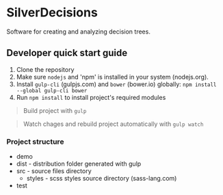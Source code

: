 # SilverDecisions

Software for creating and analyzing decision trees.

## Developer quick start guide

1. Clone the repository
2. Make sure `nodejs` and 'npm' is installed in your system (nodejs.org). 
3. Install `gulp-cli` (gulpjs.com) and `bower` (bower.io) globally:  `npm install --global gulp-cli bower` 
4. Run `npm install` to install project's required modules

> Build project with `gulp` 

> Watch chages and rebuild project automatically with `gulp watch`

### Project structure

* demo 
* dist - distribution folder generated with gulp 
* src - source files directory
  * styles - scss styles source directory (sass-lang.com) 
* test 

